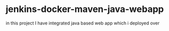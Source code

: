 # jenkins-docker-maven-java-webapp

in this project I have integrated java based web app which i deployed over 
